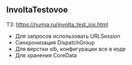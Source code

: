 ## InvoltaTestovoe

ТЗ: https://numia.ru/involta_test_ios.html

- Для запросов использовать URLSession
- Синхронизация DispatchGroup
- Для верстки xib, конфигурации все в коде
- Для хранения CoreData
